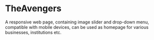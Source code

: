 # TheAvengers
A responsive web page, containing image slider and drop-down menu, compatible with mobile devices, can be used as homepage for various businesses, institutions etc.
